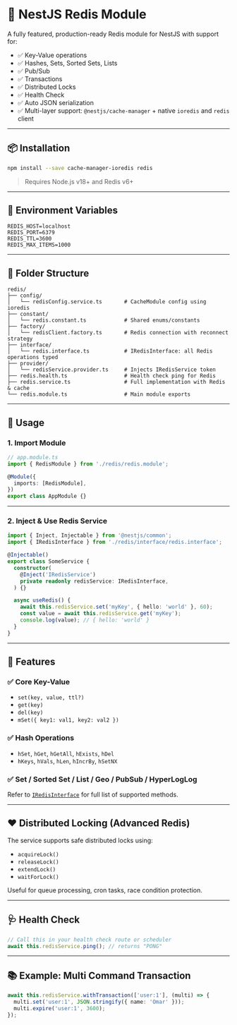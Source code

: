 # 🧠 NestJS Redis Module

A fully featured, production-ready Redis module for NestJS with support for:

- ✅ Key-Value operations
- ✅ Hashes, Sets, Sorted Sets, Lists
- ✅ Pub/Sub
- ✅ Transactions
- ✅ Distributed Locks
- ✅ Health Check
- ✅ Auto JSON serialization
- ✅ Multi-layer support: `@nestjs/cache-manager` + native `ioredis` and `redis` client

---

## 📦 Installation

```bash
npm install --save cache-manager-ioredis redis
```

> Requires Node.js v18+ and Redis v6+

---

## 🔧 Environment Variables

```env
REDIS_HOST=localhost
REDIS_PORT=6379
REDIS_TTL=3600
REDIS_MAX_ITEMS=1000
```

---

## 📁 Folder Structure

```
redis/
├── config/
│   └── redisConfig.service.ts       # CacheModule config using ioredis
├── constant/
│   └── redis.constant.ts            # Shared enums/constants
├── factory/
│   └── redisClient.factory.ts       # Redis connection with reconnect strategy
├── interface/
│   └── redis.interface.ts           # IRedisInterface: all Redis operations typed
├── provider/
│   └── redisService.provider.ts     # Injects IRedisService token
├── redis.health.ts                  # Health check ping for Redis
├── redis.service.ts                 # Full implementation with Redis & cache
└── redis.module.ts                  # Main module exports
```

---

## 🚀 Usage

### 1. Import Module

```ts
// app.module.ts
import { RedisModule } from './redis/redis.module';

@Module({
  imports: [RedisModule],
})
export class AppModule {}
```

---

### 2. Inject & Use Redis Service

```ts
import { Inject, Injectable } from '@nestjs/common';
import { IRedisInterface } from './redis/interface/redis.interface';

@Injectable()
export class SomeService {
  constructor(
    @Inject('IRedisService')
    private readonly redisService: IRedisInterface,
  ) {}

  async useRedis() {
    await this.redisService.set('myKey', { hello: 'world' }, 60);
    const value = await this.redisService.get('myKey');
    console.log(value); // { hello: 'world' }
  }
}
```

---

## 🔐 Features

### ✅ Core Key-Value
- `set(key, value, ttl?)`
- `get(key)`
- `del(key)`
- `mSet({ key1: val1, key2: val2 })`

### ✅ Hash Operations
- `hSet`, `hGet`, `hGetAll`, `hExists`, `hDel`
- `hKeys`, `hVals`, `hLen`, `hIncrBy`, `hSetNX`

### ✅ Set / Sorted Set / List / Geo / PubSub / HyperLogLog

Refer to [`IRedisInterface`](./interface/redis.interface.ts) for full list of supported methods.

---

## ❤️ Distributed Locking (Advanced Redis)

The service supports safe distributed locks using:

- `acquireLock()`
- `releaseLock()`
- `extendLock()`
- `waitForLock()`

Useful for queue processing, cron tasks, race condition protection.

---

## 🩺 Health Check

```ts
// Call this in your health check route or scheduler
await this.redisService.ping(); // returns "PONG"
```

---

## 📚 Example: Multi Command Transaction

```ts
await this.redisService.withTransaction(['user:1'], (multi) => {
  multi.set('user:1', JSON.stringify({ name: 'Omar' }));
  multi.expire('user:1', 3600);
});
```
